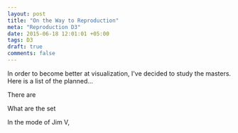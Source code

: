 ```yaml
---
layout: post
title: "On the Way to Reproduction"
meta: "Reproduction D3"
date: 2015-06-18 12:01:01 +05:00
tags: D3
draft: true
comments: false
---
```


In order to become better at visualization, I've decided to study the masters. Here is a list of the planned...


There are 

What are the set 


In the mode of Jim V, 